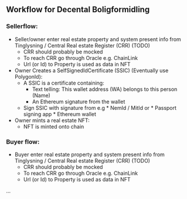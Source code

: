 ## Workflow for Decental Boligformidling

### Sellerflow:
* Seller/owner enter real estate property and system present info from Tinglysning / Central Real estate Register (CRR) (TODO)
    * CRR should probably be mocked
    * To reach CRR go through Oracle e.g. ChainLink
    * Url (or Id) to Property is used as data in NFT
* Owner Creates a SelfSignedIdCertificate (SSIC) (Eventually use PolygonId):
    * A SSIC is a certificate containing:
        * Text telling: This wallet address (WA) belongs to this person (Name)
        * An Ethereum signature from the wallet
    * Sign SSIC with signature from e.g
            * NemId / MitId or
            * Passport signing app
            * Ethereum wallet
* Owner mints a real estate NFT:    
    * NFT is minted onto chain

### Buyer flow:
* Buyer enter real estate property and system present info from Tinglysning / Central Real estate Register (CRR) (TODO)
    * CRR should probably be mocked
    * To reach CRR go through Oracle e.g. ChainLink
    * Url (or Id) to Property is used as data in NFT

...